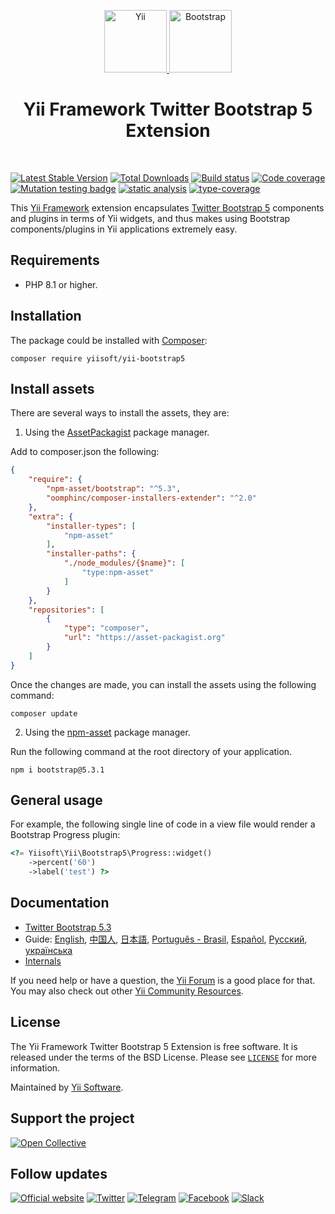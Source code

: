 <p align="center">
    <a href="https://github.com/yiisoft" target="_blank">
        <img src="https://yiisoft.github.io/docs/images/yii_logo.svg" height="100px" alt="Yii">
    </a>
    <a href="https://getbootstrap.com/" target="_blank">
        <img src="https://v4-alpha.getbootstrap.com/assets/brand/bootstrap-solid.svg" height="100px" alt="Bootstrap">
    </a>
    <h1 align="center">Yii Framework Twitter Bootstrap 5 Extension</h1>
    <br>
</p>

[![Latest Stable Version](https://poser.pugx.org/yiisoft/yii-bootstrap5/v/stable.png)](https://packagist.org/packages/yiisoft/yii-bootstrap5)
[![Total Downloads](https://poser.pugx.org/yiisoft/yii-bootstrap5/downloads.png)](https://packagist.org/packages/yiisoft/yii-bootstrap5)
[![Build status](https://github.com/yiisoft/yii-bootstrap5/workflows/build/badge.svg)](https://github.com/yiisoft/yii-bootstrap5/actions?query=workflow%3Abuild)
[![Code coverage](https://codecov.io/gh/yiisoft/yii-bootstrap5/graph/badge.svg?token=S8ISXCPS2A)](https://codecov.io/gh/yiisoft/yii-bootstrap5)
[![Mutation testing badge](https://img.shields.io/endpoint?style=flat&url=https%3A%2F%2Fbadge-api.stryker-mutator.io%2Fgithub.com%2Fyiisoft%2Fyii-bootstrap5%2Fmaster)](https://dashboard.stryker-mutator.io/reports/github.com/yiisoft/yii-bootstrap5/master)
[![static analysis](https://github.com/yiisoft/yii-bootstrap5/workflows/static%20analysis/badge.svg)](https://github.com/yiisoft/yii-bootstrap5/actions?query=workflow%3A%22static+analysis%22)
[![type-coverage](https://shepherd.dev/github/yiisoft/yii-bootstrap5/coverage.svg)](https://shepherd.dev/github/yiisoft/yii-bootstrap5)

This [Yii Framework] extension encapsulates [Twitter Bootstrap 5] components
and plugins in terms of Yii widgets, and thus makes using Bootstrap components/plugins
in Yii applications extremely easy.

## Requirements

- PHP 8.1 or higher.

## Installation

The package could be installed with [Composer](https://getcomposer.org):

```shell
composer require yiisoft/yii-bootstrap5
```

## Install assets

There are several ways to install the assets, they are:

1. Using the [AssetPackagist](https://asset-packagist.org/) package manager.

Add to composer.json the following:

```json
{
    "require": {
        "npm-asset/bootstrap": "^5.3",
        "oomphinc/composer-installers-extender": "^2.0"
    },
    "extra": {
        "installer-types": [
            "npm-asset"
        ],
        "installer-paths": {
            "./node_modules/{$name}": [
                "type:npm-asset"
            ]
        }
    },
    "repositories": [
        {
            "type": "composer",
            "url": "https://asset-packagist.org"
        }
    ]
}
```

Once the changes are made, you can install the assets using the following command:

```shell
composer update
```

2. Using the [npm-asset](https://www.npmjs.com/) package manager.

Run the following command at the root directory of your application.

```shell
npm i bootstrap@5.3.1
```

## General usage

For example, the following single line of code in a view file would render a Bootstrap Progress plugin:

```php
<?= Yiisoft\Yii\Bootstrap5\Progress::widget()
    ->percent('60')
    ->label('test') ?>
```

## Documentation

- [Twitter Bootstrap 5.3](https://getbootstrap.com/docs/5.3/getting-started/introduction/)
- Guide: [English](docs/guide/en/README.md), [中国人](docs/guide/zh-CN/README.md), [日本語](docs/guide/ja/README.md), [Português - Brasil](docs/guide/pt-BR/README.md), [Español](docs/guide/es/README.md), [Русский](docs/guide/ru/README.md), [українська](docs/guide/ukr/README.md)
- [Internals](docs/internals.md)

If you need help or have a question, the [Yii Forum](https://forum.yiiframework.com/c/yii-3-0/63) is a good place for that.
You may also check out other [Yii Community Resources](https://www.yiiframework.com/community).

## License

The Yii Framework Twitter Bootstrap 5 Extension is free software. It is released under the terms of the BSD License.
Please see [`LICENSE`](./LICENSE.md) for more information.

Maintained by [Yii Software](https://www.yiiframework.com/).

## Support the project

[![Open Collective](https://img.shields.io/badge/Open%20Collective-sponsor-7eadf1?logo=open%20collective&logoColor=7eadf1&labelColor=555555)](https://opencollective.com/yiisoft)

## Follow updates

[![Official website](https://img.shields.io/badge/Powered_by-Yii_Framework-green.svg?style=flat)](https://www.yiiframework.com/)
[![Twitter](https://img.shields.io/badge/twitter-follow-1DA1F2?logo=twitter&logoColor=1DA1F2&labelColor=555555?style=flat)](https://twitter.com/yiiframework)
[![Telegram](https://img.shields.io/badge/telegram-join-1DA1F2?style=flat&logo=telegram)](https://t.me/yii3en)
[![Facebook](https://img.shields.io/badge/facebook-join-1DA1F2?style=flat&logo=facebook&logoColor=ffffff)](https://www.facebook.com/groups/yiitalk)
[![Slack](https://img.shields.io/badge/slack-join-1DA1F2?style=flat&logo=slack)](https://yiiframework.com/go/slack)

[Yii Framework]: https://www.yiiframework.com/
[Twitter Bootstrap 5]: https://getbootstrap.com/docs/5.3/getting-started/introduction/
